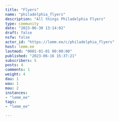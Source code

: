 ```yaml
---
title: "Flyers" 
name: "philadelphia_flyers"
description: "All things Philadelphia Flyers"
type: community
date: "2023-06-30 13:14:02"
draft: false
nsfw: false
actor_id: "https://lemm.ee/c/philadelphia_flyers"
host: lemm.ee
lastmod: "0001-01-01 00:00:00"
published: "2023-06-16 15:37:21"
subscribers: 5
posts: 4
comments: 1
weight: 4
dau: 1
wau: 1
mau: 2
instances:
- "lemm_ee"
tags: 
- "lemm_ee"

---
```

